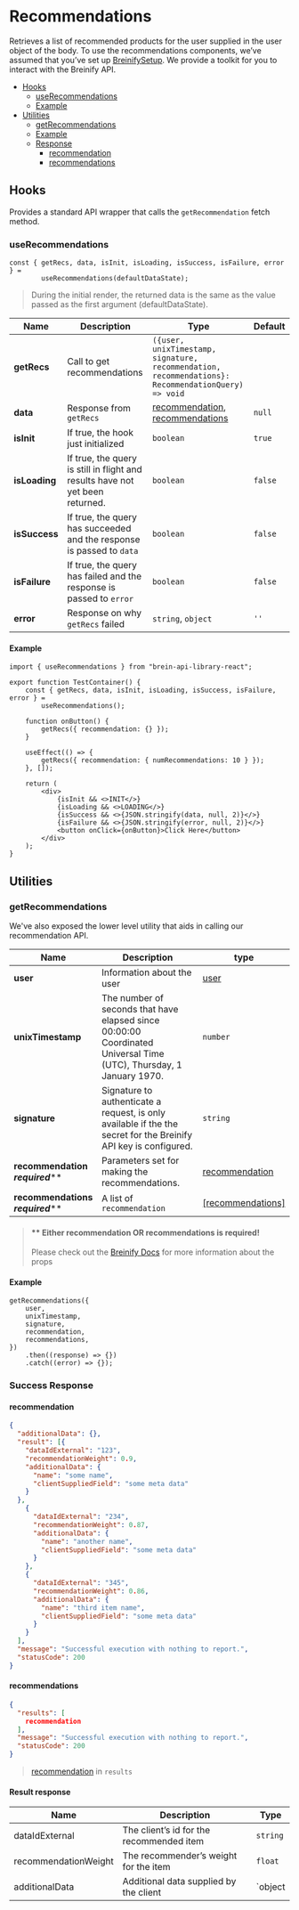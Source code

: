 # Recommendations
Retrieves a list of recommended products for the user supplied in the user object of the body. To use the recommendations components, we’ve assumed that you’ve set up [BreinifySetup](/README.md#configuring-the-library).
We provide a toolkit for you to interact with the Breinify API.
* [Hooks](#hooks)
  * [useRecommendations](#userecommendations)
  * [Example](#example)
* [Utilities](#utilities)
  * [getRecommendations](#getrecommendations)
  * [Example](#example-1)
  * [Response](#success-response)
    * [recommendation](#recommendation)
    * [recommendations](#recommendations-1)

## Hooks
Provides a standard API wrapper that calls the `getRecommendation` fetch method.

### useRecommendations
```tsx
const { getRecs, data, isInit, isLoading, isSuccess, isFailure, error } =
        useRecommendations(defaultDataState);
```
> During the initial render, the returned data is the same as the value passed as the first argument (defaultDataState).

| Name          | Description                                                                   | Type                                                                                                | Default |
|---------------|-------------------------------------------------------------------------------|-----------------------------------------------------------------------------------------------------|---------|
| **getRecs**   | Call to get recommendations                                                   | `({user, unixTimestamp, signature, recommendation, recommendations}: RecommendationQuery) => void ` |         |
| **data**      | Response from `getRecs`                                                       | [recommendation](#recommendation), [recommendations](#recommendations-1)                            | `null`  |
| **isInit**    | If true, the hook just initialized                                            | `boolean`                                                                                           | `true`  |
| **isLoading** | If true, the query is still in flight and results have not yet been returned. | `boolean`                                                                                           | `false` |
| **isSuccess** | If true, the query has succeeded and the response is passed to `data`         | `boolean`                                                                                           | `false` |
| **isFailure** | If true, the query has failed and the response is passed to `error`           | `boolean`                                                                                           | `false` |
| **error**     | Response on why `getRecs` failed                                              | `string`, `object`                                                                                  | `''`    |


#### Example
```tsx
import { useRecommendations } from "brein-api-library-react";

export function TestContainer() {
    const { getRecs, data, isInit, isLoading, isSuccess, isFailure, error } =
        useRecommendations();

    function onButton() {
        getRecs({ recommendation: {} });
    }

    useEffect(() => {
        getRecs({ recommendation: { numRecommendations: 10 } });
    }, []);

    return (
        <div>
            {isInit && <>INIT</>}
            {isLoading && <>LOADING</>}
            {isSuccess && <>{JSON.stringify(data, null, 2)}</>}
            {isFailure && <>{JSON.stringify(error, null, 2)}</>}
            <button onClick={onButton}>Click Here</button>
        </div>
    );
}
```

## Utilities
### getRecommendations
We've also exposed the lower level utility that aids in calling our recommendation API.

| Name                                     | Description                                                                                                        | type                                                                                                 |
|------------------------------------------|--------------------------------------------------------------------------------------------------------------------|------------------------------------------------------------------------------------------------------|
| **user**                                 | Information about the user                                                                                         | [user](https://docs.breinify.com/?javascript--node#requesting-a-product-recommendation)              |
| **unixTimestamp**                        | The number of seconds that have elapsed since 00:00:00 Coordinated Universal Time (UTC), Thursday, 1 January 1970. | `number`                                                                                             |
| **signature**                            | Signature to authenticate a request, is only available if the the secret for the Breinify API key is configured.   | `string`                                                                                             |
| **recommendation**<br/>***required*****  | Parameters set for making the recommendations.                                                                     | [recommendation](https://docs.breinify.com/?javascript--node#requesting-a-product-recommendation)    |
| **recommendations**<br/>***required***** | A list of `recommendation`                                                                                         | [[recommendations]](https://docs.breinify.com/?javascript--node#requesting-a-product-recommendation) |
> #### ** Either recommendation OR recommendations is required!
> Please check out the [Breinify Docs](https://docs.breinify.com/?javascript--node#requesting-a-product-recommendation) for more information about the props

#### Example
```tsx
getRecommendations({
    user,
    unixTimestamp,
    signature,
    recommendation,
    recommendations,
})
    .then((response) => {})
    .catch((error) => {});
```


### Success Response

#### recommendation
```json
{
  "additionalData": {},
  "result": [{
    "dataIdExternal": "123",
    "recommendationWeight": 0.9,
    "additionalData": {
      "name": "some name",
      "clientSuppliedField": "some meta data"
    }
  },
    {
      "dataIdExternal": "234",
      "recommendationWeight": 0.87,
      "additionalData": {
        "name": "another name",
        "clientSuppliedField": "some meta data"
      }
    },
    {
      "dataIdExternal": "345",
      "recommendationWeight": 0.86,
      "additionalData": {
        "name": "third item name",
        "clientSuppliedField": "some meta data"
      }
    }
  ],
  "message": "Successful execution with nothing to report.",
  "statusCode": 200
}
```

#### recommendations
```json
{
  "results": [
    recommendation
  ],
  "message": "Successful execution with nothing to report.",
  "statusCode": 200
}
```
> [recommendation](#recommendation) in `results`

#### Result response
| Name                 | Description                              | Type     |
|----------------------|------------------------------------------|----------|
| dataIdExternal       | The client’s id for the recommended item | `string` |
| recommendationWeight | The recommender’s weight for the item    | `float`  |
| additionalData       | Additional data supplied by the client   | `object  |
